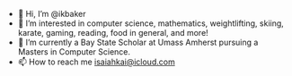 - 👋 Hi, I’m @ikbaker
- 👀 I’m interested in computer science, mathematics, weightlifting, skiing, karate, gaming, reading, food in general, and more!
- 🌱 I’m currently a Bay State Scholar at Umass Amherst pursuing a Masters in Computer Science.
- 📫 How to reach me isaiahkai@icloud.com

<!---
ikbaker/ikbaker is a ✨ special ✨ repository because its `README.md` (this file) appears on your GitHub profile.
You can click the Preview link to take a look at your changes.
--->

